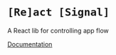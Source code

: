 # `[Re]act [Signal]`

A React lib for controlling app flow

[Documentation](./packages/rsignal/readme.md)
